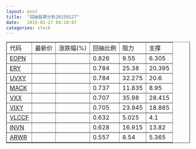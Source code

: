 ```yaml
---
layout: post
title:  "回抽股票分析20150127"
date:   2015-01-27 04:18:07
categories: stock
---
```

<script type="text/javascript">
var stockList = []
stockList.push('gb_eopn');
stockList.push('gb_ery');
stockList.push('gb_uvxy');
stockList.push('gb_mack');
stockList.push('gb_vxx');
stockList.push('gb_vixy');
stockList.push('gb_vlccf');
stockList.push('gb_invn');
stockList.push('gb_arwr');
</script>
<table border="1">
 <tr>
 <td>代码</td>
 <td>最新价</td>
 <td>涨跌幅(%)</td>
 <td>回抽比例</td>
 <td>阻力</td>
 <td>支撑</td>
</tr>
  <tr id="eopn">
  <td><a href="http://stock.finance.sina.com.cn/usstock/quotes/EOPN.html" target="_blank">EOPN</a></td><td></td><td></td><td>0.826</td><td>9.55</td><td>6.305</td></tr>
  <tr id="ery">
  <td><a href="http://stock.finance.sina.com.cn/usstock/quotes/ERY.html" target="_blank">ERY</a></td><td></td><td></td><td>0.784</td><td>25.38</td><td>20.395</td></tr>
  <tr id="uvxy">
  <td><a href="http://stock.finance.sina.com.cn/usstock/quotes/UVXY.html" target="_blank">UVXY</a></td><td></td><td></td><td>0.784</td><td>32.275</td><td>20.6</td></tr>
  <tr id="mack">
  <td><a href="http://stock.finance.sina.com.cn/usstock/quotes/MACK.html" target="_blank">MACK</a></td><td></td><td></td><td>0.737</td><td>11.835</td><td>8.95</td></tr>
  <tr id="vxx">
  <td><a href="http://stock.finance.sina.com.cn/usstock/quotes/VXX.html" target="_blank">VXX</a></td><td></td><td></td><td>0.707</td><td>35.98</td><td>28.415</td></tr>
  <tr id="vixy">
  <td><a href="http://stock.finance.sina.com.cn/usstock/quotes/VIXY.html" target="_blank">VIXY</a></td><td></td><td></td><td>0.705</td><td>23.945</td><td>18.885</td></tr>
  <tr id="vlccf">
  <td><a href="http://stock.finance.sina.com.cn/usstock/quotes/VLCCF.html" target="_blank">VLCCF</a></td><td></td><td></td><td>0.632</td><td>5.025</td><td>4.1</td></tr>
  <tr id="invn">
  <td><a href="http://stock.finance.sina.com.cn/usstock/quotes/INVN.html" target="_blank">INVN</a></td><td></td><td></td><td>0.628</td><td>16.915</td><td>13.82</td></tr>
  <tr id="arwr">
  <td><a href="http://stock.finance.sina.com.cn/usstock/quotes/ARWR.html" target="_blank">ARWR</a></td><td></td><td></td><td>0.557</td><td>8.54</td><td>5.365</td></tr>
</table>
